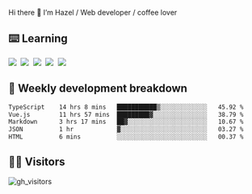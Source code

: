 
Hi there 👋 I’m Hazel / Web developer / coffee lover

## ⌨️ Learning

<samp>
 <a href="https://github.com/vuejs/core"><img src="https://api.iconify.design/logos:vue.svg" /></a>
  <a href="https://github.com/vuejs/core"><img src="https://api.iconify.design/logos:react.svg" /></a>
  <a href="https://github.com/vitejs/vite"><img src="https://api.iconify.design/logos:vitejs.svg" /></a>
  <a href="https://github.com/microsoft/TypeScript"><img src="https://api.iconify.design/logos:typescript-icon.svg" /></a> 
  <a href="https://github.com/unocss/unocss"><img src="https://api.iconify.design/logos:unocss.svg" /></a>
  

</samp>


## 🦀 Weekly development breakdown

<!--START_SECTION:waka-->

```txt
TypeScript    14 hrs 8 mins   ███████████▒░░░░░░░░░░░░░   45.92 %
Vue.js        11 hrs 57 mins  █████████▓░░░░░░░░░░░░░░░   38.79 %
Markdown      3 hrs 17 mins   ██▓░░░░░░░░░░░░░░░░░░░░░░   10.67 %
JSON          1 hr            ▓░░░░░░░░░░░░░░░░░░░░░░░░   03.27 %
HTML          6 mins          ░░░░░░░░░░░░░░░░░░░░░░░░░   00.37 %
```

<!--END_SECTION:waka-->
## 👬🏻 Visitors

![gh_visitors](https://profile-counter.glitch.me/Hazel-Lin/count.svg)

